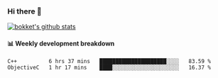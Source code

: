 ### Hi there 👋
[![bokket's github stats](https://github-readme-stats.vercel.app/api?username=bokket&show_icons=true&count_private=true)](https://github.com/anuraghazra/github-readme-stats)

#### :bar_chart: Weekly development breakdown
<!--START_SECTION:waka-->
```text
C++          6 hrs 37 mins   █████████████████████░░░░   83.59 % 
ObjectiveC   1 hr 17 mins    ████░░░░░░░░░░░░░░░░░░░░░   16.37 % 
```
<!--END_SECTION:waka-->
